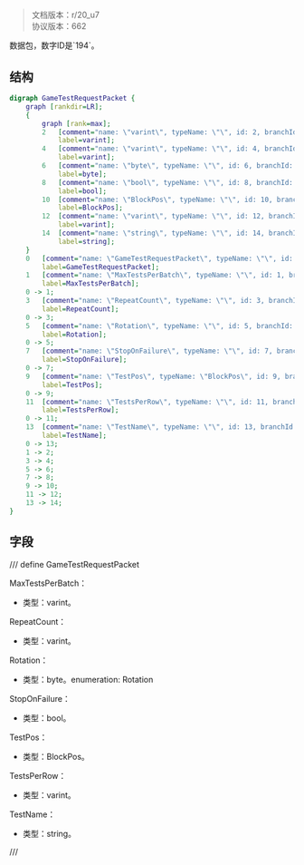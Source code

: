 # <!-- md:samp GameTestRequestPacket -->

> 文档版本：r/20_u7<br/>协议版本：662

<!-- md:samp GameTestRequestPacket -->数据包，数字ID是`194`。

## 结构

```dot
digraph GameTestRequestPacket {
	graph [rankdir=LR];
	{
		graph [rank=max];
		2	[comment="name: \"varint\", typeName: \"\", id: 2, branchId: 0, recurseId: -1, attributes: 512, notes: \"\"",
			label=varint];
		4	[comment="name: \"varint\", typeName: \"\", id: 4, branchId: 0, recurseId: -1, attributes: 512, notes: \"\"",
			label=varint];
		6	[comment="name: \"byte\", typeName: \"\", id: 6, branchId: 0, recurseId: -1, attributes: 512, notes: \"\"",
			label=byte];
		8	[comment="name: \"bool\", typeName: \"\", id: 8, branchId: 0, recurseId: -1, attributes: 512, notes: \"\"",
			label=bool];
		10	[comment="name: \"BlockPos\", typeName: \"\", id: 10, branchId: 0, recurseId: -1, attributes: 512, notes: \"\"",
			label=BlockPos];
		12	[comment="name: \"varint\", typeName: \"\", id: 12, branchId: 0, recurseId: -1, attributes: 512, notes: \"\"",
			label=varint];
		14	[comment="name: \"string\", typeName: \"\", id: 14, branchId: 0, recurseId: -1, attributes: 512, notes: \"\"",
			label=string];
	}
	0	[comment="name: \"GameTestRequestPacket\", typeName: \"\", id: 0, branchId: 194, recurseId: -1, attributes: 0, notes: \"\"",
		label=GameTestRequestPacket];
	1	[comment="name: \"MaxTestsPerBatch\", typeName: \"\", id: 1, branchId: 0, recurseId: -1, attributes: 0, notes: \"\"",
		label=MaxTestsPerBatch];
	0 -> 1;
	3	[comment="name: \"RepeatCount\", typeName: \"\", id: 3, branchId: 0, recurseId: -1, attributes: 0, notes: \"\"",
		label=RepeatCount];
	0 -> 3;
	5	[comment="name: \"Rotation\", typeName: \"\", id: 5, branchId: 0, recurseId: -1, attributes: 0, notes: \"enumeration: Rotation\"",
		label=Rotation];
	0 -> 5;
	7	[comment="name: \"StopOnFailure\", typeName: \"\", id: 7, branchId: 0, recurseId: -1, attributes: 0, notes: \"\"",
		label=StopOnFailure];
	0 -> 7;
	9	[comment="name: \"TestPos\", typeName: \"BlockPos\", id: 9, branchId: 0, recurseId: -1, attributes: 256, notes: \"\"",
		label=TestPos];
	0 -> 9;
	11	[comment="name: \"TestsPerRow\", typeName: \"\", id: 11, branchId: 0, recurseId: -1, attributes: 0, notes: \"\"",
		label=TestsPerRow];
	0 -> 11;
	13	[comment="name: \"TestName\", typeName: \"\", id: 13, branchId: 0, recurseId: -1, attributes: 0, notes: \"\"",
		label=TestName];
	0 -> 13;
	1 -> 2;
	3 -> 4;
	5 -> 6;
	7 -> 8;
	9 -> 10;
	11 -> 12;
	13 -> 14;
}

```

## 字段

/// define
GameTestRequestPacket

MaxTestsPerBatch：<!-- md:samp varint -->

- 类型：varint。

RepeatCount：<!-- md:samp varint -->

- 类型：varint。

Rotation：<!-- md:samp byte -->

- 类型：byte。enumeration: Rotation

StopOnFailure：<!-- md:samp bool -->

- 类型：bool。

TestPos：[<!-- md:samp BlockPos -->](refs/protocols/types/BlockPos.md)

- 类型：BlockPos。

TestsPerRow：<!-- md:samp varint -->

- 类型：varint。

TestName：<!-- md:samp string -->

- 类型：string。


///
